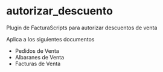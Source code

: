 # autorizar_descuento
Plugin de FacturaScripts para autorizar descuentos de venta

Aplica a los siguientes documentos

* Pedidos de Venta
* Albaranes de Venta
* Facturas de Venta
